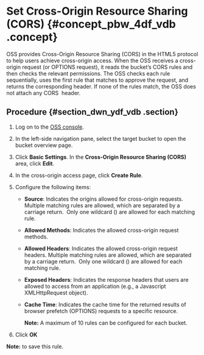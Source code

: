 # Set Cross-Origin Resource Sharing \(CORS\) {#concept_pbw_4df_vdb .concept}

OSS provides Cross-Origin Resource Sharing \(CORS\) in the HTML5 protocol to help users achieve cross-origin access. When the OSS receives a cross-origin request \(or OPTIONS request\), it reads the bucket’s CORS rules and then checks the relevant permissions. The OSS checks each rule sequentially, uses the first rule that matches to approve the request, and returns the corresponding header. If none of the rules match, the OSS does not attach any CORS  header.

## Procedure {#section_dwn_ydf_vdb .section}

1.  Log on to the [OSS console](https://oss.console.aliyun.com/).
2.  In the left-side navigation pane, select the target bucket to open the bucket overview page.
3.  Click **Basic Settings**. In the **Cross-Origin Resource Sharing \(CORS\)**  area, click **Edit**.
4.  In the cross-origin access page, click **Create Rule**.
5.  Configure the following items:
    -   **Source**: Indicates the origins allowed for cross-origin requests.  Multiple matching rules are allowed, which are separated by a carriage return.  Only one wildcard \(\) are allowed for each matching rule.
    -   **Allowed Methods**: Indicates the allowed cross-origin request methods.
    -   **Allowed Headers**: Indicates the allowed cross-origin request headers. Multiple matching rules are allowed, which are separated by a carriage return.  Only one wildcard \(\) are allowed for each matching rule.
    -   **Exposed Headers**: Indicates the response headers that users are allowed to access from an application \(e.g., a Javascript XMLHttpRequest object\).
    -   **Cache Time**: Indicates the cache time for the returned results of browser prefetch \(OPTIONS\) requests to a specific resource.

        **Note:** A maximum of 10 rules can be configured for each bucket.

6.  Click **OK**

**Note:** to save this rule.

